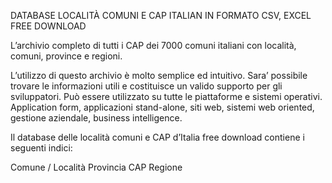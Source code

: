 DATABASE LOCALITÀ COMUNI E CAP ITALIAN IN FORMATO CSV, EXCEL FREE DOWNLOAD

L’archivio completo di tutti i CAP dei 7000 comuni italiani con località, comuni, province e regioni.

L’utilizzo di questo archivio è molto semplice ed intuitivo. Sara’ possibile trovare le informazioni utili e costituisce un valido supporto per gli sviluppatori. Può essere utilizzato su tutte le piattaforme e sistemi operativi. Application form, applicazioni stand-alone, siti web, sistemi web oriented, gestione aziendale, business intelligence. 

Il database delle località comuni e CAP d’Italia free download contiene i seguenti indici:

Comune / Località
Provincia
CAP
Regione
